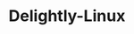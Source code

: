 ---
title: "Delightly-Linux"
url: "https://delightlylinux.wordpress.com/2014/05/30/produce-fancy-text-with-figlet/"
thumbnail: "figlet.jpg"
---